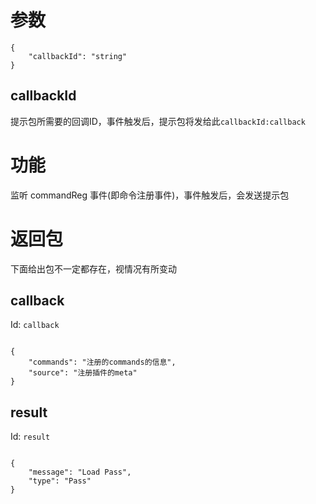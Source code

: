 # 参数
```
{
    "callbackId": "string"
}
```
## callbackId
提示包所需要的回调ID，事件触发后，提示包将发给此`callbackId:callback`
# 功能
监听 commandReg 事件(即命令注册事件)，事件触发后，会发送提示包
# 返回包
下面给出包不一定都存在，视情况有所变动

## callback
Id: `callback`

```

{
    "commands": "注册的commands的信息",
    "source": "注册插件的meta"
}

```
## result
Id: `result`

```

{
    "message": "Load Pass",
    "type": "Pass"
}

```
